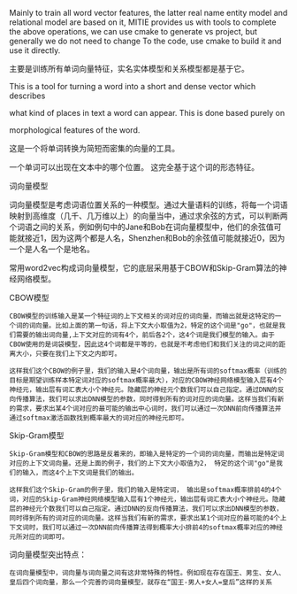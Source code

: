 

Mainly to train all word vector features, the latter real name entity 
model and relational model are based on it, MITIE provides us with tools
to complete the above operations, we can use cmake to generate vs 
project, but generally we do not need to change To the code, use cmake 
to build it and use it directly.

主要是训练所有单词向量特征，实名实体模型和关系模型都是基于它。



This is a tool for turning a word into a short and dense vector which describes

 what kind of places in text a word can appear.  This is done based purely on

   morphological features of the word.

这是一个将单词转换为简短而密集的向量的工具。

 一个单词可以出现在文本中的哪个位置。 这完全基于这个词的形态特征。



词向量模型

词向量模型是考虑词语位置关系的一种模型。通过大量语料的训练，将每一个词语映射到高维度（几千、几万维以上）的向量当中，通过求余弦的方式，可以判断两个词语之间的关系，例如例句中的Jane和Bob在词向量模型中，他们的余弦值可能就接近1，因为这两个都是人名，Shenzhen和Bob的余弦值可能就接近0，因为一个是人名一个是地名。

常用word2vec构成词向量模型，它的底层采用基于CBOW和Skip-Gram算法的神经网络模型。

 CBOW模型

    CBOW模型的训练输入是某一个特征词的上下文相关的词对应的词向量，而输出就是这特定的一个词的词向量。比如上面的第一句话，将上下文大小取值为2，特定的这个词是"go"，也就是我们需要的输出词向量,上下文对应的词有4个，前后各2个，这4个词是我们模型的输入。由于CBOW使用的是词袋模型，因此这4个词都是平等的，也就是不考虑他们和我们关注的词之间的距离大小，只要在我们上下文之内即可。
    
    这样我们这个CBOW的例子里，我们的输入是4个词向量，输出是所有词的softmax概率（训练的目标是期望训练样本特定词对应的softmax概率最大），对应的CBOW神经网络模型输入层有4个神经元，输出层有词汇表大小个神经元。隐藏层的神经元个数我们可以自己指定。通过DNN的反向传播算法，我们可以求出DNN模型的参数，同时得到所有的词对应的词向量。这样当我们有新的需求，要求出某4个词对应的最可能的输出中心词时，我们可以通过一次DNN前向传播算法并通过softmax激活函数找到概率最大的词对应的神经元即可。
Skip-Gram模型

    Skip-Gram模型和CBOW的思路是反着来的，即输入是特定的一个词的词向量，而输出是特定词对应的上下文词向量。还是上面的例子，我们的上下文大小取值为2， 特定的这个词"go"是我们的输入，而这4个上下文词是我们的输出。
    
    这样我们这个Skip-Gram的例子里，我们的输入是特定词， 输出是softmax概率排前4的4个词，对应的Skip-Gram神经网络模型输入层有1个神经元，输出层有词汇表大小个神经元。隐藏层的神经元个数我们可以自己指定。通过DNN的反向传播算法，我们可以求出DNN模型的参数，同时得到所有的词对应的词向量。这样当我们有新的需求，要求出某1个词对应的最可能的4个上下文词时，我们可以通过一次DNN前向传播算法得到概率大小排前4的softmax概率对应的神经元所对应的词即可。

词向量模型突出特点：

    在词向量模型中，词向量与词向量之间有这非常特殊的特性。例如现在存在国王、男生、女人、皇后四个词向量，那么一个完善的词向量模型，就存在“国王-男人+女人=皇后”这样的关系